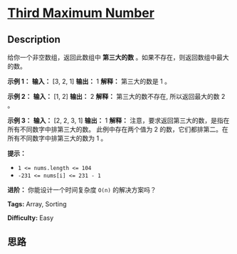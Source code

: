 # [Third Maximum Number][title]

## Description

给你一个非空数组，返回此数组中 **第三大的数** 。如果不存在，则返回数组中最大的数。

**示例 1：**
            **输入：** [3, 2, 1]    **输出：** 1    **解释：** 第三大的数是 1 。

**示例 2：**
            **输入：** [1, 2]    **输出：** 2    **解释：** 第三大的数不存在, 所以返回最大的数 2 。    

**示例 3：**
            **输入：** [2, 2, 3, 1]    **输出：** 1    **解释：** 注意，要求返回第三大的数，是指在所有不同数字中排第三大的数。    此例中存在两个值为 2 的数，它们都排第二。在所有不同数字中排第三大的数为 1 。

**提示：**

  * `1 <= nums.length <= 104`
  * `-231 <= nums[i] <= 231 - 1`

**进阶：** 你能设计一个时间复杂度 `O(n)` 的解决方案吗？


**Tags:** Array, Sorting

**Difficulty:** Easy

## 思路

[title]: https://leetcode-cn.com/problems/third-maximum-number
